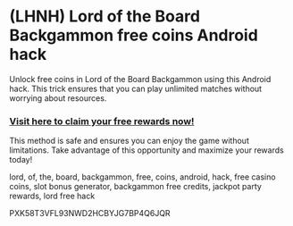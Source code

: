 # (LHNH) Lord of the Board Backgammon free coins Android hack

Unlock free coins in Lord of the Board Backgammon using this Android hack. This trick ensures that you can play unlimited matches without worrying about resources.  

### [Visit here to claim your free rewards now!](https://gamehunters.win/backgammon-plus/)  

This method is safe and ensures you can enjoy the game without limitations. Take advantage of this opportunity and maximize your rewards today!  

lord, of, the, board, backgammon, free, coins, android, hack, free casino coins, slot bonus generator, backgammon free credits, jackpot party rewards, lord free hack  

PXK58T3VFL93NWD2HCBYJG7BP4Q6JQR  
